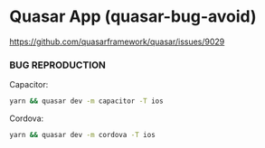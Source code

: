 # Quasar App (quasar-bug-avoid)

https://github.com/quasarframework/quasar/issues/9029

### BUG REPRODUCTION
Capacitor:
```bash
yarn && quasar dev -m capacitor -T ios
```
Cordova: 
```bash
yarn && quasar dev -m cordova -T ios
```
